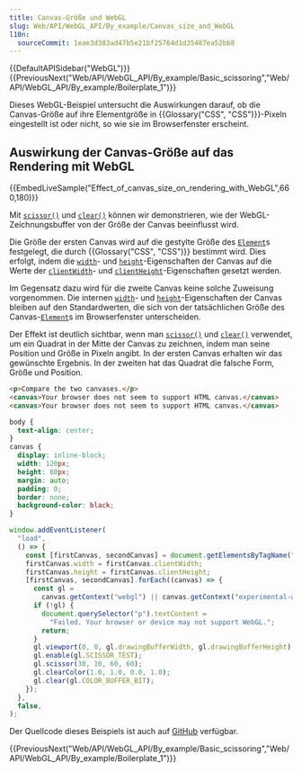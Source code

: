 ```yaml
---
title: Canvas-Größe und WebGL
slug: Web/API/WebGL_API/By_example/Canvas_size_and_WebGL
l10n:
  sourceCommit: 1eae3d383ad47b5e21bf25764d1d35487ea52bb8
---
```


{{DefaultAPISidebar("WebGL")}}{{PreviousNext("Web/API/WebGL_API/By_example/Basic_scissoring","Web/API/WebGL_API/By_example/Boilerplate_1")}}

Dieses WebGL-Beispiel untersucht die Auswirkungen darauf, ob die Canvas-Größe auf ihre Elementgröße in {{Glossary("CSS", "CSS")}}-Pixeln eingestellt ist oder nicht, so wie sie im Browserfenster erscheint.

## Auswirkung der Canvas-Größe auf das Rendering mit WebGL

{{EmbedLiveSample("Effect_of_canvas_size_on_rendering_with_WebGL",660,180)}}

Mit [`scissor()`](/de/docs/Web/API/WebGLRenderingContext/scissor) und [`clear()`](/de/docs/Web/API/WebGLRenderingContext/clear) können wir demonstrieren, wie der WebGL-Zeichnungsbuffer von der Größe der Canvas beeinflusst wird.

Die Größe der ersten Canvas wird auf die gestylte Größe des [`Element`](/de/docs/Web/API/Element)s festgelegt, die durch {{Glossary("CSS", "CSS")}} bestimmt wird. Dies erfolgt, indem die [`width`](/de/docs/Web/API/HTMLCanvasElement/width)- und [`height`](/de/docs/Web/API/HTMLCanvasElement/height)-Eigenschaften der Canvas auf die Werte der [`clientWidth`](/de/docs/Web/API/Element/clientWidth)- und [`clientHeight`](/de/docs/Web/API/Element/clientHeight)-Eigenschaften gesetzt werden.

Im Gegensatz dazu wird für die zweite Canvas keine solche Zuweisung vorgenommen. Die internen [`width`](/de/docs/Web/API/HTMLCanvasElement/width)- und [`height`](/de/docs/Web/API/HTMLCanvasElement/height)-Eigenschaften der Canvas bleiben auf den Standardwerten, die sich von der tatsächlichen Größe des Canvas-[`Element`](/de/docs/Web/API/Element)s im Browserfenster unterscheiden.

Der Effekt ist deutlich sichtbar, wenn man [`scissor()`](/de/docs/Web/API/WebGLRenderingContext/scissor) und [`clear()`](/de/docs/Web/API/WebGLRenderingContext/clear) verwendet, um ein Quadrat in der Mitte der Canvas zu zeichnen, indem man seine Position und Größe in Pixeln angibt. In der ersten Canvas erhalten wir das gewünschte Ergebnis. In der zweiten hat das Quadrat die falsche Form, Größe und Position.

```html
<p>Compare the two canvases.</p>
<canvas>Your browser does not seem to support HTML canvas.</canvas>
<canvas>Your browser does not seem to support HTML canvas.</canvas>
```

```css
body {
  text-align: center;
}
canvas {
  display: inline-block;
  width: 120px;
  height: 80px;
  margin: auto;
  padding: 0;
  border: none;
  background-color: black;
}
```

```js
window.addEventListener(
  "load",
  () => {
    const [firstCanvas, secondCanvas] = document.getElementsByTagName("canvas");
    firstCanvas.width = firstCanvas.clientWidth;
    firstCanvas.height = firstCanvas.clientHeight;
    [firstCanvas, secondCanvas].forEach((canvas) => {
      const gl =
        canvas.getContext("webgl") || canvas.getContext("experimental-webgl");
      if (!gl) {
        document.querySelector("p").textContent =
          "Failed. Your browser or device may not support WebGL.";
        return;
      }
      gl.viewport(0, 0, gl.drawingBufferWidth, gl.drawingBufferHeight);
      gl.enable(gl.SCISSOR_TEST);
      gl.scissor(30, 10, 60, 60);
      gl.clearColor(1.0, 1.0, 0.0, 1.0);
      gl.clear(gl.COLOR_BUFFER_BIT);
    });
  },
  false,
);
```

Der Quellcode dieses Beispiels ist auch auf [GitHub](https://github.com/idofilin/webgl-by-example/tree/master/canvas-size-and-webgl) verfügbar.

{{PreviousNext("Web/API/WebGL_API/By_example/Basic_scissoring","Web/API/WebGL_API/By_example/Boilerplate_1")}}
